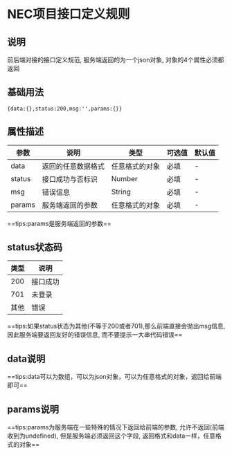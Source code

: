 # NEC项目接口定义规则

## 说明

前后端对接的接口定义规范, 服务端返回的为一个json对象, 对象的4个属性必须都返回

## 基础用法

```
{data:{},status:200,msg:'',params:{}}
```

## 属性描述

| 参数   | 说明               | 类型           | 可选值 | 默认值 |
| ------ | ------------------ | -------------- | ------ | ------ |
| data   | 返回的任意数据格式 | 任意格式的对象 | 必填   | -      |
| status | 接口成功与否标识   | Number         | 必填   | -      |
| msg    | 错误信息           | String         | 必填   | -      |
| params | 服务端返回的参数   | 任意格式的对象 | 必填   | -      |

==tips:params是服务端返回的参数==

## status状态码

| 类型 | 说明     |
| ---- | -------- |
| 200  | 接口成功 |
| 701  | 未登录   |
| 其他 | 错误     |

==tips:如果status状态为其他(不等于200或者701),那么前端直接会抛出msg信息, 因此服务端要返回友好的错误信息, 而不要提示一大串代码错误==

## data说明

==tips:data可以为数组，可以为json对象，可以为任意格式的对象，返回给前端即可==

## params说明

==tips:params为服务端在一些特殊的情况下返回给前端的参数, 允许不返回(前端收到为undefined), 但是服务端必须返回这个字段, 返回格式和data一样，任意格式的对象==

